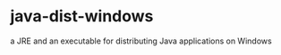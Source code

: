 java-dist-windows
=================

a JRE and an executable for distributing Java applications on Windows
